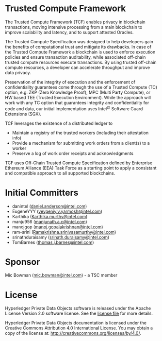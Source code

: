 <!---
Licensed under Creative Commons Attribution 4.0 International License
https://creativecommons.org/licenses/by/4.0/
--->

# Trusted Compute Framework 
The Trusted Compute Framework (TCF) enables privacy in blockchain transactions, moving intensive processing from a main blockchain to improve scalability and latency, and to support attested Oracles.

The Trusted Compute Specification was designed to help developers gain the benefits of computational trust and mitigate its drawbacks. In case of the Trusted Compute Framework a blockchain is used to enforce execution policies and ensure transaction auditability, while associated off-chain trusted compute resources execute transactions. By using trusted off-chain compute resources, a developer can accelerate throughput and improve data privacy.  

Preservation of the integrity of execution and the enforcement
of confidentiality guarantees come through the use of a Trusted Compute (TC) option, e.g. ZKP (Zero Knowledge Proof), MPC (Multi Party Compute), or HW based TEE (Trusted Execution Environment). While the approach will work with any TC option that guarantees integrity and confidentiality for code and data, our initial implementation uses Intel<sup>@</sup> Software Guard Extensions (SGX).

TCF leverages the existence of a distributed ledger to
 * Maintain a registry of the trusted workers (including their attestation info) 
 * Provide a mechanism for submitting work orders from a client(s) to a worker
 * Preserve a log of work order receipts and acknowledgments 

TCF uses Off-Chain Trusted Compute Specification defined by Enterprise Ethereum Alliance (EEA) Task Force as a starting point to apply a consistant and compatible approach to all supported blockchains.   

# Initial Committers
 * danintel (daniel.anderson@intel.com)
 * EugeneYYY (yevgeniy.y.yarmosh@intel.com)
 * Karthika (Karthika.murthy@intel.com)
 * manju956 (manjunath.a.c@intel.com)
 * manojgop (manoj.gopalakrishnan@intel.com)
 * ram-srini (Ramakrishna.srinivasamurthy@intel.com)
 * srinathduraisamy (srinath.duraisamy@intel.com)
 * TomBarnes (thomas.j.barnes@intel.com)


# Sponsor
Mic Bowman (mic.bowman@intel.com) - a TSC member


# License
Hyperledger Private Data Objects software is released under the Apache License
Version 2.0 software license. See the [license file](LICENSE) for more details.

Hyperledger Private Data Objects documentation is licensed under the Creative
Commons Attribution 4.0 International License. You may obtain a copy of the
license at: http://creativecommons.org/licenses/by/4.0/.
